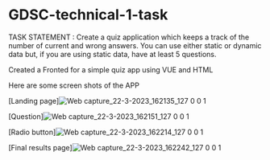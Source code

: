 # GDSC-technical-1-task
TASK STATEMENT : Create a quiz application which keeps a track of the number of current and wrong answers. You can use either static or dynamic data but, if you are using static data, have at least 5 questions. 

Created a Fronted for a simple quiz app using VUE and HTML

Here are some screen shots of the APP 


[Landing page]![Web capture_22-3-2023_162135_127 0 0 1](https://user-images.githubusercontent.com/97333533/226881956-a0401cfd-295e-41c4-adb8-1f7b676ee333.jpeg)

[Question]![Web capture_22-3-2023_162151_127 0 0 1](https://user-images.githubusercontent.com/97333533/226881983-72be16de-04f1-4043-8160-2b98a0cb0e39.jpeg)

[Radio button]![Web capture_22-3-2023_162214_127 0 0 1](https://user-images.githubusercontent.com/97333533/226882017-cf849c8e-574d-4ec5-ae1b-169be9e81b7f.jpeg)

[Final results page]![Web capture_22-3-2023_162242_127 0 0 1](https://user-images.githubusercontent.com/97333533/226882037-29d4b0fd-c0da-4eb1-ae32-60a08daf1efd.jpeg)

